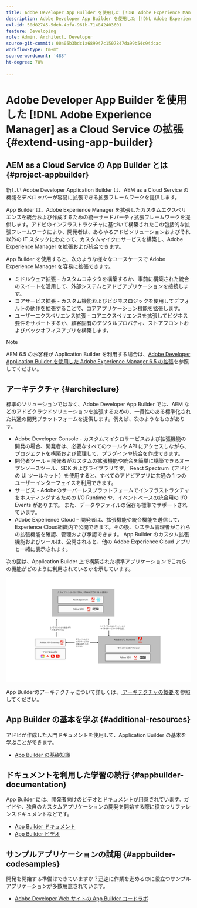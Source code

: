 ```yaml
---
title: Adobe Developer App Builder を使用した [!DNL Adobe Experience Manager] as a Cloud Service の拡張
description: Adobe Developer App Builder を使用した [!DNL Adobe Experience Manager] as a Cloud Service の拡張
exl-id: 50d82745-5deb-4bfa-961b-714842403601
feature: Developing
role: Admin, Architect, Developer
source-git-commit: 00a05b3bdc1a689947c1507847da99b54c94dcac
workflow-type: tm+mt
source-wordcount: '488'
ht-degree: 78%

---
```


# Adobe Developer App Builder を使用した [!DNL Adobe Experience Manager] as a Cloud Service の拡張 {#extend-using-app-builder}

## AEM as a Cloud Service の App Builder とは {#project-appbuilder}

新しい Adobe Developer Application Builder は、AEM as a Cloud Service の機能をデベロッパーが容易に拡張できる拡張フレームワークを提供します。

App Builder は、Adobe Experience Manager を拡張したカスタムエクスペリエンスを統合および作成するための統一サードパーティ拡張フレームワークを提供します。アドビのインフラストラクチャに基づいて構築されたこの包括的な拡張フレームワークにより、開発者は、あらゆるアドビソリューションおよびそれ以外の IT スタックにわたって、カスタムマイクロサービスを構築し、Adobe Experience Manager を拡張および統合できます。

App Builder を使用すると、次のような様々なユースケースで Adobe Experience Manager を容易に拡張できます。

* ミドルウェア拡張 - カスタムコネクタを構築するか、事前に構築された統合のスイートを活用して、外部システムとアドビアプリケーションを接続します。
* コアサービス拡張 - カスタム機能およびビジネスロジックを使用してデフォルトの動作を拡張することで、コアアプリケーション機能を拡張します。
* ユーザーエクスペリエンス拡張 - コアエクスペリエンスを拡張してビジネス要件をサポートするか、顧客固有のデジタルプロパティ、ストアフロントおよびバックオフィスアプリを構築します。

>[!NOTE]
>
> AEM 6.5 のお客様が Application Builder を利用する場合は、[Adobe Developer Application Builder を使用した Adobe Experience Manager 6.5 の拡張](https://experienceleague.adobe.com/docs/experience-manager-65/developing/extending-aem/app-builder.html?lang=ja)を参照してください。

## アーキテクチャ {#architecture}

標準のソリューションではなく、Adobe Developer App Builder では、AEM などのアドビクラウドソリューションを拡張するための、一貫性のある標準化された共通の開発プラットフォームを提供します。例えば、次のようなものがありす。

* Adobe Developer Console - カスタムマイクロサービスおよび拡張機能の開発の場合、開発者は、必要なすべてのツールや API にアクセスしながら、プロジェクトを構築および管理して、プラグインや統合を作成できます。
* 開発者ツール – 開発者がカスタムの拡張機能や統合を簡単に構築できるオープンソースツール、SDK およびライブラリです。 React Spectrum（アドビの UI ツールキット）を使用すると、すべてのアドビアプリに共通の 1 つのユーザーインターフェイスを利用できます。
* サービス - Adobeのサーバーレスプラットフォームでインフラストラクチャをホスティングするための I/O Runtime や、イベントベースの統合用の I/O Events があります。 また、データやファイルの保存も標準でサポートされています。
* Adobe Experience Cloud – 開発者は、拡張機能や統合機能を送信して、Experience Cloud組織内で公開できます。その後、システム管理者がこれらの拡張機能を確認、管理および承認できます。 App Builder のカスタム拡張機能およびツールは、公開されると、他の Adobe Experience Cloud アプリと一緒に表示されます。

次の図は、Application Builder 上で構築された標準アプリケーションでこれらの機能がどのように利用されているかを示しています。

![アーキテクチャ](/help/implementing/developing/extending/assets/appbuilder-architecture.jpg)

App Builderのアーキテクチャについて詳しくは、[ アーキテクチャの概要 ](https://developer.adobe.com/app-builder/docs/guides/app_builder_guides/architecture_overview/architecture-overview) を参照してください。

## App Builder の基本を学ぶ {#additional-resources}

アドビが作成した入門ドキュメントを使用して、Application Builder の基本を学ぶことができます。

* [App Builder の基礎知識](https://developer.adobe.com/app-builder/docs/getting_started/)

## ドキュメントを利用した学習の続行 {#appbuilder-documentation}

App Builder には、開発者向けのビデオとドキュメントが用意されています。ガイドや、独自のカスタムアプリケーションの開発を開始する際に役立つリファレンスドキュメントなどです。

* [App Builder ドキュメント](https://developer.adobe.com/app-builder/docs/overview/?lang=ja)
* [App Builder ビデオ](https://www.youtube.com/playlist?list=PLcVEYUqU7VRfDij-Jbjyw8S8EzW073F_o)

## サンプルアプリケーションの試用 {#appbuilder-codesamples}

開発を開始する準備はできていますか？迅速に作業を進めるのに役立つサンプルアプリケーションが多数用意されています。

* [Adobe Developer Web サイトの App Builder コードラボ](https://developer.adobe.com/app-builder/docs/resources/?lang=ja)